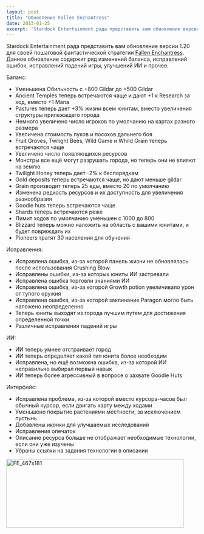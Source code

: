 ```yaml
---
layout: post
title: "Обновление Fallen Enchantress"
date: 2013-01-25
excerpt: 'Stardock Entertainment рада представить вам обновление версии 1.20 для своей пошаговой фантастической стратегии Fallen Enchantress. Данное обновление содержит ряд изменений баланса, исправлений ошибок, исправлений падений игры, улучшений ИИ и прочее.'
---
```


Stardock Entertainment рада представить вам обновление версии 1.20 для своей пошаговой фантастической стратегии <a href="http://store.steampowered.com/app/216390/" target="_blank">Fallen Enchantress</a>. Данное обновление содержит ряд изменений баланса, исправлений ошибок, исправлений падений игры, улучшений ИИ и прочее.

Баланс:
<ul>
	<li><span style="line-height: 13px">Уменьшена Обильность с +800 Gildar до +500 Gildar</span></li>
	<li>Ancient Temples теперь встречаются чаще и дают +1 к Research за ход, вместо +1 Mana</li>
	<li>Pastures теперь дает +3% жизни всем юнитам, вместо увеличения структуры прилежащего города</li>
	<li>Немного увеличено число игроков по умолчанию на картах разного размера</li>
	<li>Увеличена стоимость луков и посохов дальнего боя</li>
	<li>Fruit Groves, Twilight Bees, Wild Game и Whild Grain теперь встречаются чаще</li>
	<li>Увеличено число появляющихся ресурсов</li>
	<li>Монстры все ещё могут разрушать города, но теперь они не влияют на землю</li>
	<li>Twilight Honey теперь дает -2% к беспорядкам</li>
	<li>Gold deposits теперь встречаются чаще, но дают меньше gildar</li>
	<li>Grain производит теперь 25 еды, вместо 20 по умолчанию</li>
	<li>Изменена редкость ресурсов и их доступность для увеличения разнообразия</li>
	<li>Goodie huts теперь встречаются чаще</li>
	<li>Shards теперь встречаются реже</li>
	<li>Лимит ходов по умолчанию уменьшен с 1000 до 800</li>
	<li>Blizzard теперь можно наложить на область с вашими юнитами, и будет повреждать их</li>
	<li>Pioneers тратят 30 населения для обучения</li>
</ul>
Исправления:
<ul>
	<li><span style="line-height: 13px">Исправлена ошибка, из-за которой панель жизни не обновлялась после использования Crushing Blow</span></li>
	<li>Исправлены ошибки, из-за которых юниты ИИ застревали</li>
	<li>Исправлена ошибка торговли знаниями ИИ</li>
	<li>Исправлена ошибка, из-за которой Growth potion увеличивало урон от тупого оружия</li>
	<li>Исправлена ошибка, из-за которой заклинание Paragon могло быть наложено неопределенно</li>
	<li>Теперь юниты выходят из города лучшим путем для достижения определенной точки</li>
	<li>Различные исправления падений игры</li>
</ul>
ИИ:
<ul>
	<li>ИИ теперь умнее отстраивает город</li>
	<li>ИИ теперь определяет какой тип юнита более необходим</li>
	<li>Исправлена, но ещё возможна ошибка, из-за которой ИИ неправильно выбирал первый навык</li>
	<li>ИИ теперь более агрессивный в вопросе о захвате Goodie Huts</li>
</ul>
Интерфейс:
<ul>
	<li>Исправлена проблема, из-за которой вместо курсора-часов был обычный курсор, если двигать карту между ходами</li>
	<li>Уменьшено покрытие растениями местности, за исключением пустынь</li>
	<li>Добавлены иконки для улучшаемых исследований</li>
	<li>Исправления опечаток</li>
	<li>Описание ресурса больше не отображает необходимые технологии, если они уже изучены</li>
	<li>Убраны ссылки на задания технологии в описании</li>
</ul>
<a href="http://store.steampowered.com/app/216390/" target="_blank"><img class="alignnone size-full wp-image-911" alt="FE_467x181" src="http://gamersoul.ru/wp-content/uploads/2013/01/FE_467x181.jpg" width="467" height="181" />

</a>

&nbsp;